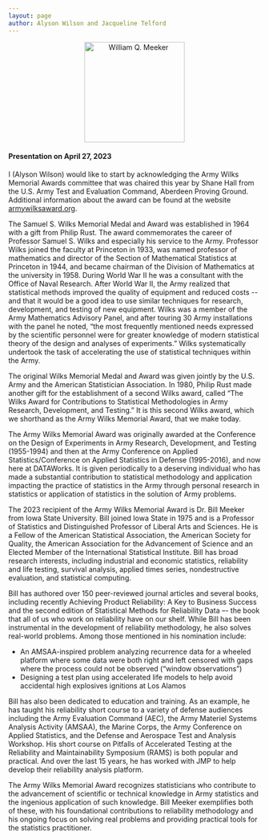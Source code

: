 ```yaml
---
layout: page
author: Alyson Wilson and Jacqueline Telford
---
```

<p align="center">
<img src="https://alysongwilson.github.io/ACAS/WilksPhotos/Meeker.jpg" alt="William Q. Meeker" width="200">
</p>

<h4>Presentation on April 27, 2023</h4>
I (Alyson Wilson) would like to start by acknowledging the Army Wilks Memorial Awards committee that was chaired this year by Shane Hall from the U.S. Army Test and Evaluation Command, Aberdeen Proving Ground. Additional information about the award can be found at the website <a href="http://armywilksaward.org">armywilksaward.org</a>.

The Samuel S. Wilks Memorial Medal and Award was established in 1964 with a gift from Philip Rust. The award commemorates the career of Professor Samuel S. Wilks and especially his service to the Army. Professor Wilks joined the faculty at Princeton in 1933, was named professor of mathematics and director of the Section of Mathematical Statistics at Princeton in 1944, and became chairman of the Division of Mathematics at the university in 1958. During World War II he was a consultant with the Office of Naval Research. After World War II, the Army realized that statistical methods improved the quality of equipment and reduced costs -- and that it would be a good idea to use similar techniques for research, development, and testing of new equipment. Wilks was a member of the Army Mathematics Advisory Panel, and after touring 30 Army installations with the panel he noted, “the most frequently mentioned needs expressed by the scientific personnel were for greater knowledge of modern statistical theory of the design and analyses of experiments.” Wilks systematically undertook the task of accelerating the use of statistical techniques within the Army.

The original Wilks Memorial Medal and Award was given jointly by the U.S. Army and the American Statistician Association. In 1980, Philip Rust made another gift for the establishment of a second Wilks award, called “The Wilks Award for Contributions to Statistical Methodologies in Army Research, Development, and Testing.” It is this second Wilks award, which we shorthand as the Army Wilks Memorial Award, that we make today.

The Army Wilks Memorial Award was originally awarded at the Conference on the Design of Experiments in Army Research, Development, and Testing (1955-1994) and then at the Army Conference on Applied Statistics/Conference on Applied Statistics in Defense (1995-2016), and now here at DATAWorks. It is given periodically to a deserving individual who has made a substantial contribution to statistical methodology and application impacting the practice of statistics in the Army through personal research in statistics or application of statistics in the solution of Army problems. 

The 2023 recipient of the Army Wilks Memorial Award is Dr. Bill Meeker from Iowa State University. Bill joined Iowa State in 1975 and is a Professor of Statistics and Distinguished Professor of Liberal Arts and Sciences. He is a Fellow of the American Statistical Association, the American Society for Quality, the American Association for the Advancement of Science and an Elected Member of the International Statistical Institute. Bill has broad research interests, including industrial and economic statistics, reliability and life testing, survival analysis, applied times series, nondestructive evaluation, and statistical computing.

Bill has authored over 150 peer-reviewed journal articles and several books, including recently <it>Achieving Product Reliability: A Key to Business Success</it> and the second edition of <it>Statistical Methods for Reliability Data</it> –- the book that all of us who work on reliability have on our shelf. While Bill has been instrumental in the development of reliability methodology, he also solves real-world problems. Among those mentioned in his nomination include:
+	An AMSAA-inspired problem analyzing recurrence data for a wheeled platform where some data were both right and left censored with gaps where the process could not be observed (“window observations”)
+	Designing a test plan using accelerated life models to help avoid accidental high explosives ignitions at Los Alamos

Bill has also been dedicated to education and training. As an example, he has taught his reliability short course to a variety of defense audiences including the Army Evaluation Command (AEC), the Army Materiel Systems Analysis Activity (AMSAA), the Marine Corps, the Army Conference on Applied Statistics, and the Defense and Aerospace Test and Analysis Workshop. His short course on Pitfalls of Accelerated Testing at the Reliability and Maintainability Symposium (RAMS) is both popular and practical. And over the last 15 years, he has worked with JMP to help develop their reliability analysis platform.

The Army Wilks Memorial Award recognizes statisticians who contribute to the advancement of scientific or technical knowledge in Army statistics and the ingenious application of such knowledge. Bill Meeker exemplifies both of these, with his foundational contributions to reliability methodology and his ongoing focus on solving real problems and providing practical tools for the statistics practitioner.

